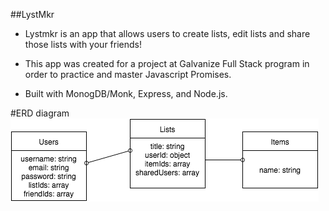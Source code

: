 ##LystMkr
- Lystmkr is an app that allows users to create lists, edit lists and share those lists with your friends!

- This app was created for a project at Galvanize Full Stack program in order to practice and master Javascript Promises.

- Built with MonogDB/Monk, Express, and Node.js.

#ERD diagram
![](public/images/listmaker.png)
